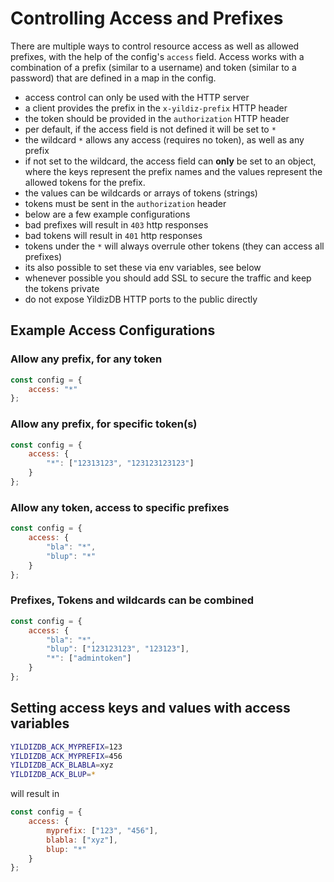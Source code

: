 # Controlling Access and Prefixes

There are multiple ways to control resource access
as well as allowed prefixes, with the help of the config's `access` field.
Access works with a combination of a prefix (similar to a username) and token (similar to a password) that are defined in a map in the config.

* access control can only be used with the HTTP server
* a client provides the prefix in the `x-yildiz-prefix` HTTP header
* the token should be provided in the `authorization` HTTP header
* per default, if the access field is not defined it will be set to `*`
* the wildcard `*` allows any access (requires no token), as well as any prefix
* if not set to the wildcard, the access field can **only** be set to an object,
    where the keys represent the prefix names and the values represent the
    allowed tokens for the prefix.
* the values can be wildcards or arrays of tokens (strings)
* tokens must be sent in the `authorization` header
* below are a few example configurations
* bad prefixes will result in `403` http responses
* bad tokens will result in `401` http responses
* tokens under the `*` will always overrule other tokens (they can access all prefixes)
* its also possible to set these via env variables, see below
* whenever possible you should add SSL to secure the traffic and keep the
tokens private
* do not expose YildizDB HTTP ports to the public directly

## Example Access Configurations

### Allow any prefix, for any token

```javascript
const config = {
    access: "*"
};
```

### Allow any prefix, for specific token(s)

```javascript
const config = {
    access: {
        "*": ["12313123", "123123123123"]
    }
};
```

### Allow any token, access to specific prefixes

```javascript
const config = {
    access: {
        "bla": "*",
        "blup": "*"
    }
};
```

### Prefixes, Tokens and wildcards can be combined

```javascript
const config = {
    access: {
        "bla": "*",
        "blup": ["123123123", "123123"],
        "*": ["admintoken"]
    }
};
```

## Setting access keys and values with access variables

```sh
YILDIZDB_ACK_MYPREFIX=123
YILDIZDB_ACK_MYPREFIX=456
YILDIZDB_ACK_BLABLA=xyz
YILDIZDB_ACK_BLUP=*
```

will result in

```javascript
const config = {
    access: {
        myprefix: ["123", "456"],
        blabla: ["xyz"],
        blup: "*"
    }
};
```